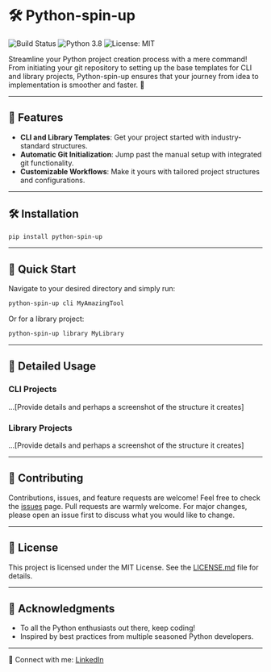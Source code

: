 # 🛠️ Python-spin-up

![Build Status](https://img.shields.io/badge/build-passing-brightgreen) ![Python 3.8](https://img.shields.io/badge/python-3.8-blue) ![License: MIT](https://img.shields.io/badge/license-MIT-blueviolet)

Streamline your Python project creation process with a mere command! From initiating your git repository to setting up the base templates for CLI and library projects, Python-spin-up ensures that your journey from idea to implementation is smoother and faster. 🚀

---

## 🌟 Features

- **CLI and Library Templates**: Get your project started with industry-standard structures.
- **Automatic Git Initialization**: Jump past the manual setup with integrated git functionality.
- **Customizable Workflows**: Make it yours with tailored project structures and configurations.

---

## 🛠️ Installation

```bash
pip install python-spin-up
```

---

## 🚀 Quick Start

Navigate to your desired directory and simply run:

```bash
python-spin-up cli MyAmazingTool
```

Or for a library project:

```bash
python-spin-up library MyLibrary
```

---

## 📖 Detailed Usage

### CLI Projects

...[Provide details and perhaps a screenshot of the structure it creates]

### Library Projects

...[Provide details and perhaps a screenshot of the structure it creates]

---

## 🤝 Contributing

Contributions, issues, and feature requests are welcome! Feel free to check the [issues](https://github.com/cybrvybe/python-spin-up/issues) page. Pull requests are warmly welcome. For major changes, please open an issue first to discuss what you would like to change.

---

## 📜 License

This project is licensed under the MIT License. See the [LICENSE.md](LICENSE.md) file for details.

---

## 🙌 Acknowledgments

- To all the Python enthusiasts out there, keep coding!
- Inspired by best practices from multiple seasoned Python developers.

---

💌 Connect with me: [LinkedIn](YOUR_LINKEDIN_PROFILE)

